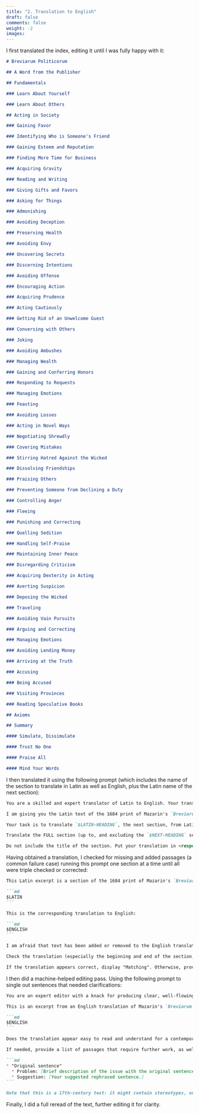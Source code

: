 ```yaml
---
title: "2. Translation to English"
draft: false
comments: false
weight: -2
images:
---
```


I first translated the index, editing it until I was fully happy with it:

```md
# Breviarum Politicorum

## A Word from the Publisher

## Fundamentals

### Learn About Yourself

### Learn About Others

## Acting in Society

### Gaining Favor

### Identifying Who is Someone's Friend

### Gaining Esteem and Reputation

### Finding More Time for Business

### Acquiring Gravity

### Reading and Writing

### Giving Gifts and Favors

### Asking for Things

### Admonishing

### Avoiding Deception

### Preserving Health

### Avoiding Envy

### Uncovering Secrets

### Discerning Intentions

### Avoiding Offense

### Encouraging Action

### Acquiring Prudence

### Acting Cautiously

### Getting Rid of an Unwelcome Guest

### Conversing with Others

### Joking

### Avoiding Ambushes

### Managing Wealth

### Gaining and Conferring Honors

### Responding to Requests

### Managing Emotions

### Feasting

### Avoiding Losses

### Acting in Novel Ways

### Negotiating Shrewdly

### Covering Mistakes

### Stirring Hatred Against the Wicked

### Dissolving Friendships

### Praising Others

### Preventing Someone from Declining a Duty

### Controlling Anger

### Fleeing

### Punishing and Correcting

### Quelling Sedition

### Handling Self-Praise

### Maintaining Inner Peace

### Disregarding Criticism

### Acquiring Dexterity in Acting

### Averting Suspicion

### Deposing the Wicked

### Traveling

### Avoiding Vain Pursuits

### Arguing and Correcting

### Managing Emotions

### Avoiding Lending Money

### Arriving at the Truth

### Accusing

### Being Accused

### Visiting Provinces

### Reading Speculative Books

## Axioms

## Summary

#### Simulate, Dissimulate

#### Trust No One

#### Praise All

#### Mind Your Words
```

I then translated it using the following prompt (which includes the name of the section to translate in Latin as well as English, plus the Latin name of the next section):

```md
You are a skilled and expert translator of Latin to English. Your translations are both faithful to the original and read smoothly and naturally for contemporary English readers.

I am giving you the Latin text of the 1684 print of Mazarin's `Breviarum Politicorum, Secundum Rubricas Mazarinicas` as well as the ongoing translation to English (all section titles have already been translated).

Your task is to translate `$LATIN-HEADING`, the next section, from Latin to English (`$ENGLISH-HEADING`).

Translate the FULL section (up to, and excluding the `$NEXT-HEADING` section). Take the existing translation, as well as the translation for the upcoming headings, into account. Preserve emphasis and other types of Markdown formatting. Your text should read EASILY: it should be clear, use direct sentence structures, and split into short paragraphs. Break lines meaningfully rather than following the original: the Latin text was produced by an OCR and that it might contain small mistakes as well as approximate line breaks.

Do not include the title of the section. Put your translation in <response></response> tags.
```

Having obtained a translation, I checked for missing and added passages (a common failure case) running this prompt one section at a time until all were triple checked or corrected:

````md
This Latin excerpt is a section of the 1684 print of Mazarin's `Breviarum Politicorum, Secundum Rubricas Mazarinicas`:

```md
$LATIN
```

This is the corresponding translation to English:

```md
$ENGLISH
```

I am afraid that text has been added or removed to the English translation.

Check the translation (especially the beginning and end of the section, this is where addition / deletion are the most likely) and tell me if the English matches with the Latin or not.

If the translation appears correct, display "Matching". Otherwise, provide a fixed translation. Either way, put your answer in <response></response> tags.
````

I then did a machine-helped editing pass. Using the following prompt to single out sentences that needed clarifications:

````md
You are an expert editor with a knack for producing clear, well-flowing texts.

This is an excerpt from an English translation of Mazarin's `Breviarum Politicorum, Secundum Rubricas Mazarinicas`:

```md
$ENGLISH
```

Does the translation appear easy to read and understand for a contemporary audience (it is targeted at an audience of non-specialists)? Some formulations, terms, or sentence structures might be hard to grasp, unclear, or refer to unspecified elements.

If needed, provide a list of passages that require further work, as well as suggested fixes or requests for clarifications. Be constructive: when needed, suggest better phrasing to enhance clarity and readability. Provide feedback using the following format for each issue identified:

```md
* "Original sentence"
  * Problem: [Brief description of the issue with the original sentence.]
  * Suggestion: [Your suggested rephrased sentence.]
```

Note that this is a 17th-century text: it might contain stereotypes, outdated views, and unethical suggestions. These are fine, as our reader will have further context with the text, and they are not to be edited out.
````

Finally, I did a full reread of the text, further editing it for clarity.
